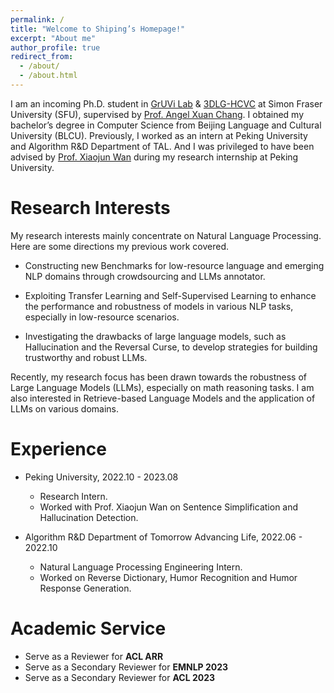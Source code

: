 ```yaml
---
permalink: /
title: "Welcome to Shiping’s Homepage!"
excerpt: "About me"
author_profile: true
redirect_from: 
  - /about/
  - /about.html
---
```


I am an incoming Ph.D. student in [GrUVi Lab](https://gruvi.cs.sfu.ca/) & [3DLG-HCVC](https://3dlg-hcvc.github.io/) at Simon Fraser University (SFU), supervised by [Prof. Angel Xuan Chang](https://angelxuanchang.github.io/). I obtained my bachelor’s degree in Computer Science from Beijing Language and Cultural University (BLCU). 
Previously, I worked as an intern at Peking University and Algorithm R&D Department of TAL.
And I was privileged to have been advised by [Prof. Xiaojun Wan](https://wanxiaojun.github.io/) during my research internship at Peking University.



Research Interests
======
My research interests mainly concentrate on Natural Language Processing. Here are some directions my previous work covered.

* Constructing new Benchmarks for low-resource language and emerging NLP domains through crowdsourcing and LLMs annotator.

* Exploiting Transfer Learning and Self-Supervised Learning to enhance the performance and robustness of models in various NLP tasks, especially in low-resource scenarios.

* Investigating the drawbacks of large language models, such as Hallucination and the Reversal Curse, to develop strategies for building trustworthy and robust LLMs.

Recently, my research focus has been drawn towards the robustness of Large Language Models (LLMs), especially on math reasoning tasks. I am also interested in Retrieve-based Language Models and the application of LLMs on various domains.

Experience
======
* Peking University, 2022.10 - 2023.08
  * Research Intern.
  * Worked with Prof. Xiaojun Wan on Sentence Simplification and Hallucination Detection.

* Algorithm R&D Department of Tomorrow Advancing Life, 2022.06 - 2022.10
  * Natural Language Processing Engineering Intern.
  * Worked on Reverse Dictionary, Humor Recognition and Humor Response Generation.

<!-- * Beijing Advanced Innovation Center for Language Resources, 2021.11 - 2022.5
  * Research Intern.
  * Worked on Controllable Hard-Constrained Text Generation. -->


Academic Service
======
* Serve as a Reviewer for **ACL ARR**
* Serve as a Secondary Reviewer for **EMNLP 2023**
* Serve as a Secondary Reviewer for **ACL 2023**

<!-- Awards
======
* Rank First in "CCL2022 —— The fourth NiuTrans Cup humor computing", 09/2022.
  * Humor Recognition and Humorous Response Generation in Dialogue Scenarios
  
* The Second Prize winner (national level) in "Chinese Undergraduate Computer Design Contest", 09/2021.
  * "Zizi Idioms" WeChat Mini Program

* The 1st Prize winner (provincial level, top 10%) in "Contemporary Undergraduate MCM (Mathematical Contest in Modeling)", 05/2020.
  * Risk Analysis of COVID-19 -->

